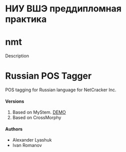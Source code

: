 # НИУ ВШЭ преддипломная практика

# nmt
Description


# Russian POS Tagger
POS tagging for Russian language for NetCracker Inc.

#### Versions
1. Based on MyStem. [DEMO](http://159.65.201.37:7000/)
2. Based on CrossMorphy

#### Authors
* Alexander Lyashuk
* Ivan Romanov
